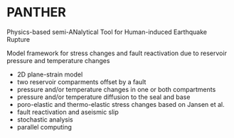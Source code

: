 # PANTHER
Physics-based semi-ANalytical Tool for Human-induced Earthquake Rupture

Model framework for stress changes and fault reactivation due to reservoir pressure and temperature changes

- 2D plane-strain model
- two reservoir comparments offset by a fault
- pressure and/or temperature changes in one or both compartments
- pressure and/or temperature diffusion to the seal and base
- poro-elastic and thermo-elastic stress changes based on Jansen et al.
- fault reactivation and aseismic slip
- stochastic analysis
- parallel computing
